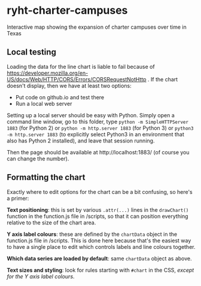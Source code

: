 # ryht-charter-campuses
Interactive map showing the expansion of charter campuses over time in Texas

## Local testing

Loading the data for the line chart is liable to fail because of https://developer.mozilla.org/en-US/docs/Web/HTTP/CORS/Errors/CORSRequestNotHttp .  If the chart doesn't display, then we have at least two options:

* Put code on github.io and test there
* Run a local web server

Setting up a local server should be easy with Python.  Simply open a command line window, go to this folder, type `python -m SimpleHTTPServer 1883` (for Python 2) or `python -m http.server 1883` (for Python 3) or `python3 -m http.server 1883` (to explicitly select Python3 in an environment that also has Python 2 installed), and leave that session running.

Then the page should be available at http://localhost:1883/ (of course you can change the number).

## Formatting the chart

Exactly where to edit options for the chart can be a bit confusing, so here's a primer:

**Text positioning**: this is set by various `.attr(...)` lines in the `drawChart()` function in the function.js file in /scripts, so that it can position everything relative to the size of the chart area.

**Y axis label colours**: these are defined by the `chartData` object in the function.js file in /scripts.  This is done here because that's the easiest way to have a single place to edit which controls labels and line colours together.

**Which data series are loaded by default**: same `chartData` object as above.

**Text sizes and styling**: look for rules starting with `#chart` in the CSS, *except for the Y axis label colours*.



